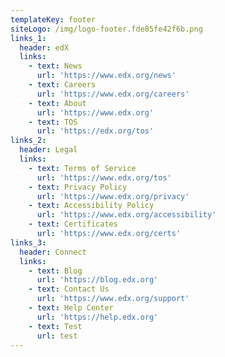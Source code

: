 ```yaml
---
templateKey: footer
siteLogo: /img/logo-footer.fde85fe42f6b.png
links_1:
  header: edX
  links:
    - text: News
      url: 'https://www.edx.org/news'
    - text: Careers
      url: 'https://www.edx.org/careers'
    - text: About
      url: 'https://www.edx.org'
    - text: TOS
      url: 'https://edx.org/tos'
links_2:
  header: Legal
  links:
    - text: Terms of Service
      url: 'https://www.edx.org/tos'
    - text: Privacy Policy
      url: 'https://www.edx.org/privacy'
    - text: Accessibility Policy
      url: 'https://www.edx.org/accessibility'
    - text: Certificates
      url: 'https://www.edx.org/certs'
links_3:
  header: Connect
  links:
    - text: Blog
      url: 'https://blog.edx.org'
    - text: Contact Us
      url: 'https://www.edx.org/support'
    - text: Help Center
      url: 'https://help.edx.org'
    - text: Test
      url: test
---
```


